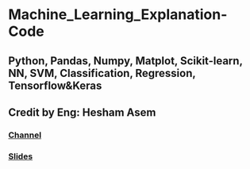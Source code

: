# Machine_Learning_Explanation-Code
## Python, Pandas, Numpy, Matplot, Scikit-learn, NN, SVM, Classification, Regression, Tensorflow&Keras

## Credit by Eng: Hesham Asem
### [Channel](https://www.youtube.com/channel/UCxxljM6JkSvJVSD_T90ZnMw/playlists)
### [Slides](https://drive.google.com/drive/folders/1b8IaXG5KXDSunpOhWSBr4j8U2tlOSuBp?fbclid=IwAR04HOsq6kp0p_4FLpwfgfObKckcraHPvKBZZudgNoMQsjG00r3ISCEFYP8)
